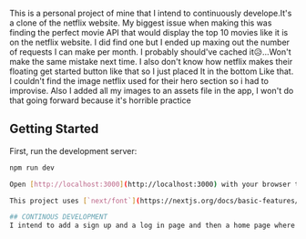 This is a personal project of mine that I intend to continuously develope.It's a clone of the netflix website. My biggest issue when making this was finding the perfect movie API that would display the top 10 movies like it is on the netflix website. I did find one but I ended up maxing out the number of requests I can make per month. I probably should've cached it😥...Won't make the same mistake next time. I also don't know how netflix makes their floating get started button like that so I just placed It in the bottom Like that. I couldn't find the image netflix used for their hero section so i had to improvise. Also I added all my images to an assets file in the app, I won't do that going forward because it's horrible practice

## Getting Started

First, run the development server:

```bash
npm run dev

Open [http://localhost:3000](http://localhost:3000) with your browser to see the result.

This project uses [`next/font`](https://nextjs.org/docs/basic-features/font-optimization) to automatically optimize and load Inter, a custom Google Font.

## CONTINOUS DEVELOPMENT
I intend to add a sign up and a log in page and then a home page where users can view tons of movies exactly like netflix (without the movie player), I'll make it the link to the trailer. This file will be updated going forward.